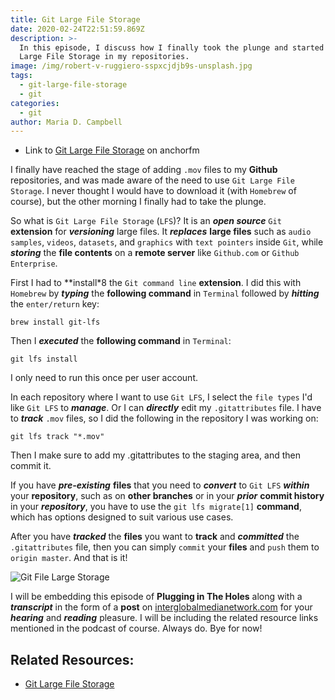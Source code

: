 ```yaml
---
title: Git Large File Storage
date: 2020-02-24T22:51:59.869Z
description: >-
  In this episode, I discuss how I finally took the plunge and started using Git
  Large File Storage in my repositories.
image: /img/robert-v-ruggiero-sspxcjdjb9s-unsplash.jpg
tags:
  - git-large-file-storage
  - git
categories:
  - git
author: Maria D. Campbell
---
```

- Link to [Git Large File Storage](https://anchor.fm/maria-campbell/episodes/Git-Large-File-Storage-eb1uog) on anchorfm

I finally have reached the stage of adding `.mov` files to my **Github** repositories, and was made aware of the need to use `Git Large File Storage`. I never thought I would have to download it (with `Homebrew` of course), but the other morning I finally had to take the plunge.

So what is `Git Large File Storage` (`LFS`)? It is an ***open source*** `Git` **extension** for ***versioning*** large files. It ***replaces*** **large files** such as `audio samples`, `videos`, `datasets`, and `graphics` with `text pointers` inside `Git`, while ***storing*** the **file contents** on a **remote server** like `Github.com` or `Github Enterprise`.

First I had to **install*8 the `Git command line` **extension**. I did this with `Homebrew` by ***typing*** the **following command** in `Terminal` followed by ***hitting*** the `enter/return` key:

```shell
brew install git-lfs
```
Then I ***executed*** the **following command** in `Terminal`:

```shell
git lfs install
```
I only need to run this once per user account.

In each repository where I want to use `Git LFS`, I select the `file types` I'd like `Git LFS` to ***manage***. Or I can ***directly*** edit my `.gitattributes` file. I have to ***track*** `.mov` files, so I did the following in the repository I was working on:

```shell
git lfs track "*.mov"
```
Then I make sure to add my .gitattributes to the staging area, and then commit it.

If you have ***pre-existing*** **files** that you need to ***convert*** to `Git LFS` ***within*** your **repository**, such as on **other branches** or in your ***prior*** **commit history** in your ***repository***, you have to use the `git lfs migrate[1]` **command**, which has options designed to suit various use cases.

After you have ***tracked*** the **files** you want to **track** and ***committed***  the `.gitattributes` file, then you can simply `commit` your **files** and `push` them to `origin master`. And that is it!

![Git File Large Storage](img/git-large-file-storage.png)

I will be embedding this episode of **Plugging in The Holes** along with a ***transcript*** in the form of a **post** on [interglobalmedianetwork.com](https://www.interglobalmedianetwork.com/) for your ***hearing*** and ***reading*** pleasure. I will be including the related resource links mentioned in the podcast of course. Always do. Bye for now!

## Related Resources:

- [Git Large File Storage](https://git-lfs.github.com./)








